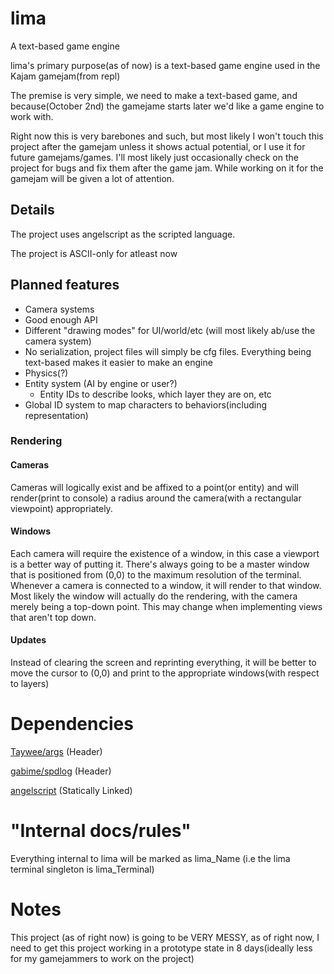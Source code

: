 # lima
A text-based game engine

lima's primary purpose(as of now) is a text-based game engine used in the Kajam gamejam(from repl)

The premise is very simple, we need to make a text-based game, and because(October 2nd) the gamejame starts later we'd like a game engine to work with. 

Right now this is very barebones and such, but most likely I won't touch this project after the gamejam unless it shows actual potential, or I use it for future gamejams/games.
I'll most likely just occasionally check on the project for bugs and fix them after the game jam. While working on it for the gamejam will be given a lot of attention. 

## Details

The project uses angelscript as the scripted language.

The project is ASCII-only for atleast now


## Planned features

* Camera systems
* Good enough API
* Different "drawing modes" for UI/world/etc (will most likely ab/use the camera system)
* No serialization,  project files will simply be cfg files. Everything being text-based makes it easier to make an engine
* Physics(?)
* Entity system (AI by engine or user?)
    * Entity IDs to describe looks, which layer they are on, etc
* Global ID system to map characters to behaviors(including representation)
### Rendering
#### Cameras
Cameras will logically exist and be affixed to a point(or entity) and will render(print to console) a radius around the camera(with a rectangular viewpoint) appropriately.
#### Windows
Each camera will require the existence of a window, in this case a viewport is a better way of putting it. There's always going to be a master window that is positioned from (0,0) to the maximum resolution of the terminal. Whenever a camera is connected to a window, it will render to that window. Most likely the window will actually do the rendering, with the camera merely being a top-down point. This may change when implementing views that aren't top down.
#### Updates
Instead of clearing the screen and reprinting everything, it will be better to move the cursor to (0,0) and print to the appropriate windows(with respect to layers) 
# Dependencies

[Taywee/args](https://github.com/Taywee/args) (Header)

[gabime/spdlog](https://github.com/gabime/spdlog) (Header)

[angelscript](https://www.angelcode.com/angelscript/) (Statically Linked)



# "Internal docs/rules"

Everything internal to lima will be marked as lima_Name
(i.e the lima terminal singleton is lima_Terminal)


# Notes
This project (as of right now) is going to be VERY MESSY, as of right now, I need to get this project working in a prototype state in 8 days(ideally less for my gamejammers to work on the project)